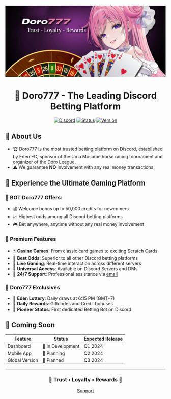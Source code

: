 <div align="center">

![Doro777 Banner](https://github.com/doro-777/.github/blob/main/banner.png?raw=true)

# 🎰 Doro777 - The Leading Discord Betting Platform

[![Discord](https://img.shields.io/badge/Discord-Join%20Now-7289DA?style=for-the-badge&logo=discord&logoColor=white)](https://discord.gg/doro777)
[![Status](https://img.shields.io/badge/Status-Online-success?style=for-the-badge)]()
[![Version](https://img.shields.io/badge/Version-1.0.0-blue?style=for-the-badge)]()

</div>

## 🎯 About Us
- 🏆 Doro777 is the most trusted betting platform on Discord, established by Eden FC, sponsor of the Uma Musume horse racing tournament and organizer of the Doro League.
- ⚠️ We guarantee **NO** involvement with any real money transactions.

## 🌟 Experience the Ultimate Gaming Platform

### 🎁 BOT Doro777 Offers:
* 💰 Welcome bonus up to 50,000 credits for newcomers
* 📈 Highest odds among all Discord betting platforms
* 🎮 Bet anywhere, anytime without any real money involvement

### 🎲 Premium Features
* 🃏 **Casino Games**: From classic card games to exciting Scratch Cards
* 💫 **Best Odds**: Superior to all other Discord betting platforms
* 🔴 **Live Gaming**: Real-time interaction across different servers
* 📱 **Universal Access**: Available on Discord Servers and DMs
* 💬 **24/7 Support**: Professional assistance via [email](mailto:doro777.eden.staffs@gmail.com)

### 🏅 Doro777 Exclusives
* 🎫 **Eden Lottery**: Daily draws at 6:15 PM (GMT+7)
* 🎁 **Daily Rewards**: Giftcodes and Credit bonuses
* 🥇 **Pioneer Status**: First dedicated Betting Bot on Discord

## 🚀 Coming Soon

| Feature | Status | Expected Release |
|---------|--------|-----------------|
| Dashboard | 🔨 In Development | Q1 2024 |
| Mobile App | 📝 Planning | Q2 2024 |
| Global Version | 🎯 Planned | Q3 2024 |

---

<div align="center">

### 🌟 Trust • Loyalty • Rewards 🌟

[Support](mailto:doro777.eden.staffs@gmail.com)

</div>
